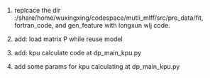1. replcace the dir :/share/home/wuxingxing/codespace/mutli_mlff/src/pre_data/fit, fortran_code, and gen_feature with longxun wlj code.

2. add: load matrix P while reuse model

3. add: kpu calculate code at dp_main_kpu.py

4. add some params for kpu calculating at dp_main_kpu.py

